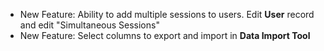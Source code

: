 - New Feature: Ability to add multiple sessions to users. Edit **User** record and edit "Simultaneous Sessions"
- New Feature: Select columns to export and import in **Data Import Tool**
